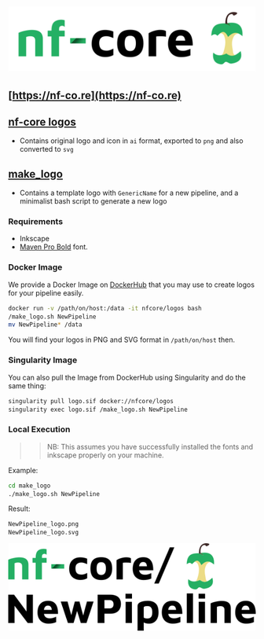 # ![nf-core](nf-core-logos/nf-core-logo.png)

## [https://nf-co.re](https://nf-co.re)

## [nf-core logos](nf-core-logos)

- Contains original logo and icon in `ai` format, exported to `png` and also converted to `svg`

## [make_logo](make_logo)

- Contains a template logo with `GenericName` for a new pipeline, and a minimalist bash script to generate a new logo

### Requirements

- Inkscape
- [Maven Pro Bold](https://fonts.google.com/specimen/Maven+Pro) font.

### Docker Image

We provide a Docker Image on [DockerHub](https://cloud.docker.com/u/nfcore/repository/docker/nfcore/logos) that you may use to create logos for your pipeline easily.

```bash
docker run -v /path/on/host:/data -it nfcore/logos bash
/make_logo.sh NewPipeline
mv NewPipeline* /data
```
You will find your logos in PNG and SVG format in `/path/on/host` then.

### Singularity Image

You can also pull the Image from DockerHub using Singularity and do the same thing:

```bash
singularity pull logo.sif docker://nfcore/logos
singularity exec logo.sif /make_logo.sh NewPipeline
```

### Local Execution

>>NB: This assumes you have successfully installed the fonts and inkscape properly on your machine. 

Example:

```bash
cd make_logo
./make_logo.sh NewPipeline
```
Result:

```bash
NewPipeline_logo.png
NewPipeline_logo.svg
```

![NewPipeline](make_logo/NewPipeline_logo.png)
